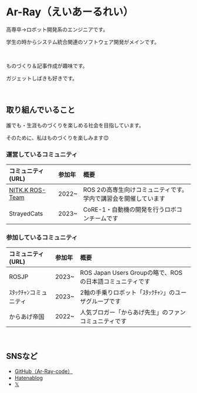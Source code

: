 # Ar-Ray（えいあーるれい）

高専卒→ロボット開発系のエンジニアです。

学生の時からシステム統合関連のソフトウェア開発がメインです。

<br>

ものづくり＆記事作成が趣味です。

ガジェットしばきも好きです。

<br>

## 取り組んでいること
誰でも・生涯ものづくりを楽しめる社会を目指しています。

そのために、私はものづくりを楽しみます😊

### 運営しているコミュニティ

| コミュニティ (URL) | 参加年 | 概要 |
| :--- | :--- | :--- |
| [NITK.K ROS-Team](https://nitkk-ros-team.github.io/) | 2022~ | ROS 2の高専生向けコミュニティです。学内で講習会を開催しています |
| StrayedCats | 2023~ | CoRE-1・自動機の開発を行うロボコンチームです |

### 参加しているコミュニティ

| コミュニティ (URL) | 参加年 | 概要 |
| :--- | :--- | :--- |
| ROSJP | 2023~ | ROS Japan Users Groupの略で、ROSの日本語コミュニティです |
| ｽﾀｯｸﾁｬﾝコミュニティ | 2023~ | 2軸の手乗りロボット「ｽﾀｯｸﾁｬﾝ」のユーザグループです |
| からあげ帝国 | 2022~ | 人気ブロガー「からあげ先生」のファンコミュニティです |

<br>

## SNSなど

- [GitHub（Ar-Ray-code）](https://github.com/Ar-Ray-code)
- [Hatenablog](https://ar-ray.hatenablog.com/)
- [𝕏](https://x.com/Ray255Ar)

<br>
